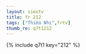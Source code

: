 ```yaml
--- 
layout: sieutv
title: fr 212
tags: ["Thiếu Nhi",frtv]
thumb_re: q7t1212
---
```

{% include q7t1 key="212" %} 

